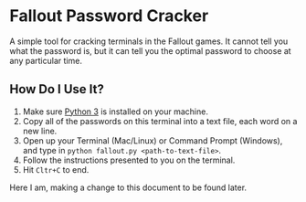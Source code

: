 Fallout Password Cracker
========================

A simple tool for cracking terminals in the Fallout games.
It cannot tell you what the password is, but it can tell you the optimal password to choose at any particular time.

How Do I Use It?
----------------

1. Make sure [Python 3](https://www.python.org/downloads/) is installed on your machine.
2. Copy all of the passwords on this terminal into a text file, each word on a new line.
3. Open up your Terminal (Mac/Linux) or Command Prompt (Windows), and type in `python fallout.py <path-to-text-file>`.
4. Follow the instructions presented to you on the terminal.
5. Hit `Cltr+C` to end.

Here I am, making a change to this document to be found later.

